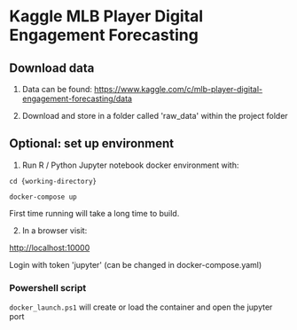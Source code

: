 # Kaggle MLB Player Digital Engagement Forecasting

## Download data 

1. Data can be found: https://www.kaggle.com/c/mlb-player-digital-engagement-forecasting/data

2. Download and store in a folder called 'raw_data' within the project folder



## Optional: set up environment

1. Run R / Python Jupyter notebook docker environment with:

```
cd {working-directory}

docker-compose up
```

First time running will take a long time to build.


2. In a browser visit:

[http://localhost:10000](http://localhost:10000)

Login with token 'jupyter' (can be changed in docker-compose.yaml)

### Powershell script

`docker_launch.ps1` will create or load the container and open the jupyter port







